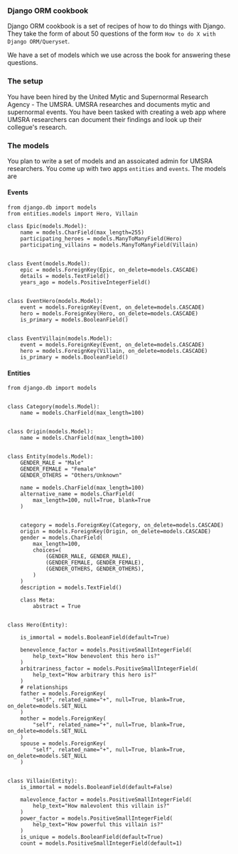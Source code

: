 ### Django ORM cookbook


Django ORM cookbook is a set of recipes of how to do things with Django.
They take the form of about 50 questions of the form
`How to do X with Django ORM/Queryset`.

We have a set of models which we use across the book for answering these questions.

### The setup

You have been hired by the United Mytic and Supernormal Research Agency - The UMSRA. UMSRA researches and documents mytic and supernormal events. You have been tasked with creating a web app where UMSRA researchers can document their findings and look up their collegue's research.

### The models

You plan to write a set of models and an assoicated admin for UMSRA researchers. You come up with two apps `entities` and `events`. The models are


#### Events


    from django.db import models
    from entities.models import Hero, Villain

    class Epic(models.Model):
        name = models.CharField(max_length=255)
        participating_heroes = models.ManyToManyField(Hero)
        participating_villains = models.ManyToManyField(Villain)


    class Event(models.Model):
        epic = models.ForeignKey(Epic, on_delete=models.CASCADE)
        details = models.TextField()
        years_ago = models.PositiveIntegerField()


    class EventHero(models.Model):
        event = models.ForeignKey(Event, on_delete=models.CASCADE)
        hero = models.ForeignKey(Hero, on_delete=models.CASCADE)
        is_primary = models.BooleanField()


    class EventVillain(models.Model):
        event = models.ForeignKey(Event, on_delete=models.CASCADE)
        hero = models.ForeignKey(Villain, on_delete=models.CASCADE)
        is_primary = models.BooleanField()


#### Entities

    from django.db import models


    class Category(models.Model):
        name = models.CharField(max_length=100)


    class Origin(models.Model):
        name = models.CharField(max_length=100)


    class Entity(models.Model):
        GENDER_MALE = "Male"
        GENDER_FEMALE = "Female"
        GENDER_OTHERS = "Others/Unknown"

        name = models.CharField(max_length=100)
        alternative_name = models.CharField(
            max_length=100, null=True, blank=True
        )


        category = models.ForeignKey(Category, on_delete=models.CASCADE)
        origin = models.ForeignKey(Origin, on_delete=models.CASCADE)
        gender = models.CharField(
            max_length=100,
            choices=(
                (GENDER_MALE, GENDER_MALE),
                (GENDER_FEMALE, GENDER_FEMALE),
                (GENDER_OTHERS, GENDER_OTHERS),
            )
        )
        description = models.TextField()

        class Meta:
            abstract = True


    class Hero(Entity):

        is_immortal = models.BooleanField(default=True)

        benevolence_factor = models.PositiveSmallIntegerField(
            help_text="How benevolent this hero is?"
        )
        arbitrariness_factor = models.PositiveSmallIntegerField(
            help_text="How arbitrary this hero is?"
        )
        # relationships
        father = models.ForeignKey(
            "self", related_name="+", null=True, blank=True, on_delete=models.SET_NULL
        )
        mother = models.ForeignKey(
            "self", related_name="+", null=True, blank=True, on_delete=models.SET_NULL
        )
        spouse = models.ForeignKey(
            "self", related_name="+", null=True, blank=True, on_delete=models.SET_NULL
        )


    class Villain(Entity):
        is_immortal = models.BooleanField(default=False)

        malevolence_factor = models.PositiveSmallIntegerField(
            help_text="How malevolent this villain is?"
        )
        power_factor = models.PositiveSmallIntegerField(
            help_text="How powerful this villain is?"
        )
        is_unique = models.BooleanField(default=True)
        count = models.PositiveSmallIntegerField(default=1)
